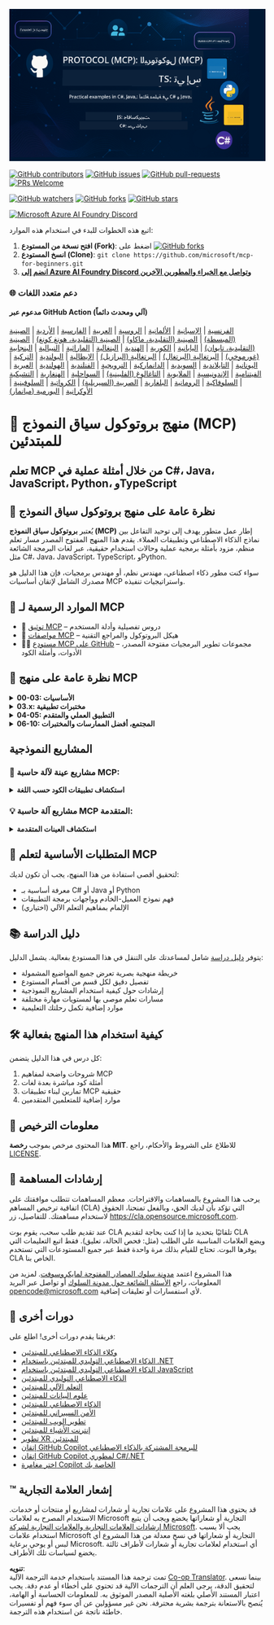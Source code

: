 <!--
CO_OP_TRANSLATOR_METADATA:
{
  "original_hash": "5dc09d7099d2f09f3e472bc8f073622d",
  "translation_date": "2025-06-23T14:16:10+00:00",
  "source_file": "README.md",
  "language_code": "ar"
}
-->
![MCP-for-beginners](../../translated_images/mcp-beginners.2ce2b317996369ff66c5b72e25eff9d4288ab2741fc70c0b4e523d1ae1e249fd.ar.png) 

[![GitHub contributors](https://img.shields.io/github/contributors/microsoft/mcp-for-beginners.svg)](https://GitHub.com/microsoft/mcp-for-beginners/graphs/contributors)
[![GitHub issues](https://img.shields.io/github/issues/microsoft/mcp-for-beginners.svg)](https://GitHub.com/microsoft/mcp-for-beginners/issues)
[![GitHub pull-requests](https://img.shields.io/github/issues-pr/microsoft/mcp-for-beginners.svg)](https://GitHub.com/microsoft/mcp-for-beginners/pulls)
[![PRs Welcome](https://img.shields.io/badge/PRs-welcome-brightgreen.svg?style=flat-square)](http://makeapullrequest.com)

[![GitHub watchers](https://img.shields.io/github/watchers/microsoft/mcp-for-beginners.svg?style=social&label=Watch)](https://GitHub.com/microsoft/mcp-for-beginners/watchers)
[![GitHub forks](https://img.shields.io/github/forks/microsoft/mcp-for-beginners.svg?style=social&label=Fork)](https://GitHub.com/microsoft/mcp-for-beginners/fork)
[![GitHub stars](https://img.shields.io/github/stars/microsoft/mcp-for-beginners?style=social&label=Star)](https://GitHub.com/microsoft/mcp-for-beginners/stargazers)


[![Microsoft Azure AI Foundry Discord](https://dcbadge.vercel.app/api/server/ByRwuEEgH4)](https://discord.com/invite/ByRwuEEgH4)


اتبع هذه الخطوات للبدء في استخدام هذه الموارد:
1. **افتح نسخة من المستودع (Fork)**: اضغط على [![GitHub forks](https://img.shields.io/github/forks/microsoft/mcp-for-beginners.svg?style=social&label=Fork)](https://GitHub.com/microsoft/mcp-for-beginners/fork)
2. **انسخ المستودع (Clone)**: `git clone https://github.com/microsoft/mcp-for-beginners.git`
3. [**انضم إلى Azure AI Foundry Discord وتواصل مع الخبراء والمطورين الآخرين**](https://discord.com/invite/ByRwuEEgH4)


### 🌐 دعم متعدد اللغات

#### مدعوم عبر GitHub Action (آلي ومحدث دائماً)
[الفرنسية](../fr/README.md) | [الإسبانية](../es/README.md) | [الألمانية](../de/README.md) | [الروسية](../ru/README.md) | [العربية](./README.md) | [الفارسية](../fa/README.md) | [الأردية](../ur/README.md) | [الصينية (المبسطة)](../zh/README.md) | [الصينية (التقليدية، ماكاو)](../mo/README.md) | [الصينية (التقليدية، هونغ كونغ)](../hk/README.md) | [الصينية (التقليدية، تايوان)](../tw/README.md) | [اليابانية](../ja/README.md) | [الكورية](../ko/README.md) | [الهندية](../hi/README.md) | [البنغالية](../bn/README.md) | [الماراثية](../mr/README.md) | [النيبالية](../ne/README.md) | [البنجابية (غورموخي)](../pa/README.md) | [البرتغالية (البرتغال)](../pt/README.md) | [البرتغالية (البرازيل)](../br/README.md) | [الإيطالية](../it/README.md) | [البولندية](../pl/README.md) | [التركية](../tr/README.md) | [اليونانية](../el/README.md) | [التايلاندية](../th/README.md) | [السويدية](../sv/README.md) | [الدانماركية](../da/README.md) | [النرويجية](../no/README.md) | [الفنلندية](../fi/README.md) | [الهولندية](../nl/README.md) | [العبرية](../he/README.md) | [الفيتنامية](../vi/README.md) | [الإندونيسية](../id/README.md) | [الملايوية](../ms/README.md) | [التاغالوغ (الفلبينية)](../tl/README.md) | [السواحلية](../sw/README.md) | [الهنغارية](../hu/README.md) | [التشيكية](../cs/README.md) | [السلوفاكية](../sk/README.md) | [الرومانية](../ro/README.md) | [البلغارية](../bg/README.md) | [الصربية (السيريلية)](../sr/README.md) | [الكرواتية](../hr/README.md) | [السلوفينية](../sl/README.md) | [الأوكرانية](../uk/README.md) | [البورمية (ميانمار)](../my/README.md)
# 🚀 منهج بروتوكول سياق النموذج (MCP) للمبتدئين

## **تعلم MCP من خلال أمثلة عملية في C#، Java، JavaScript، Python، وTypeScript**

## 🧠 نظرة عامة على منهج بروتوكول سياق النموذج

يُعتبر **بروتوكول سياق النموذج (MCP)** إطار عمل متطور يهدف إلى توحيد التفاعل بين نماذج الذكاء الاصطناعي وتطبيقات العملاء. يقدم هذا المنهج المفتوح المصدر مسار تعلم منظم، مزود بأمثلة برمجية عملية وحالات استخدام حقيقية، عبر لغات البرمجة الشائعة مثل C#، Java، JavaScript، TypeScript، وPython.

سواء كنت مطور ذكاء اصطناعي، مهندس نظم، أو مهندس برمجيات، فإن هذا الدليل هو مصدرك الشامل لإتقان أساسيات MCP واستراتيجيات تنفيذه.

## 🔗 الموارد الرسمية لـ MCP

- 📘 [توثيق MCP](https://modelcontextprotocol.io/) – دروس تفصيلية وأدلة المستخدم  
- 📜 [مواصفات MCP](https://spec.modelcontextprotocol.io/) – هيكل البروتوكول والمراجع التقنية  
- 🧑‍💻 [مستودع MCP على GitHub](https://github.com/modelcontextprotocol) – مجموعات تطوير البرمجيات مفتوحة المصدر، الأدوات، وأمثلة الكود  

## 🧭 نظرة عامة على منهج MCP

<details>
  <summary><strong>00-03: الأساسيات</strong></summary>

- **00. مقدمة إلى MCP**  
  نظرة عامة على بروتوكول سياق النموذج وأهميته في مسارات الذكاء الاصطناعي. [اقرأ المزيد](./00-Introduction/README.md)
- **01. شرح المفاهيم الأساسية**  
  استكشاف معمق للمفاهيم الأساسية في MCP. [اقرأ المزيد](./01-CoreConcepts/README.md)
- **02. الأمان في MCP**  
  التهديدات الأمنية وأفضل الممارسات. [اقرأ المزيد](./02-Security/README.md)
- **03. البدء مع MCP**  
  إعداد البيئة، الخوادم/العملاء الأساسية، التكامل. [اقرأ المزيد](./03-GettingStarted/README.md)
</details>

<details>
  <summary><strong>03.x: مختبرات تطبيقية</strong></summary>

- **3.1. أول خادم** – [الدليل](./03-GettingStarted/01-first-server/README.md)
- **3.2. أول عميل** – [الدليل](./03-GettingStarted/02-client/README.md)
- **3.3. عميل مع LLM** – [الدليل](./03-GettingStarted/03-llm-client/README.md)
- **3.4. استهلاك خادم باستخدام Visual Studio Code** – [الدليل](./03-GettingStarted/04-vscode/README.md)
- **3.5. إنشاء خادم باستخدام SSE** – [الدليل](./03-GettingStarted/05-sse-server/README.md)
- **3.6. البث عبر HTTP** – [الدليل](./03-GettingStarted/06-http-streaming/README.md)
- **3.7. استخدام مجموعة أدوات الذكاء الاصطناعي** – [الدليل](./03-GettingStarted/07-aitk/README.md)
- **3.8. اختبار خادمك** – [الدليل](./03-GettingStarted/08-testing/README.md)
- **3.9. نشر خادمك** – [الدليل](./03-GettingStarted/09-deployment/README.md)
</details>

<details>
  <summary><strong>04-05: التطبيق العملي والمتقدم</strong></summary>

- **04. التطبيق العملي**  
  مجموعات تطوير البرمجيات، التصحيح، الاختبار، قوالب الطلبات القابلة لإعادة الاستخدام. [اقرأ المزيد](./04-PracticalImplementation/README.md)
- **05. مواضيع متقدمة في MCP**  
  الذكاء الاصطناعي متعدد الأنماط، التوسع، الاستخدام المؤسسي. [اقرأ المزيد](./05-AdvancedTopics/README.md)
- **5.1. تكامل MCP مع Azure** – [الدليل](./05-AdvancedTopics/mcp-integration/README.md)
- **5.2. تعدد الأنماط** – [الدليل](./05-AdvancedTopics/mcp-multi-modality/README.md)
- **5.3. عرض توضيحي لـ MCP OAuth2** – [الدليل](./05-AdvancedTopics/mcp-oauth2-demo/README.md)
- **5.4. سياقات الجذر** – [الدليل](./05-AdvancedTopics/mcp-root-contexts/README.md)
- **5.5. التوجيه** – [الدليل](./05-AdvancedTopics/mcp-routing/README.md)
- **5.6. العينات** – [الدليل](./05-AdvancedTopics/mcp-sampling/README.md)
- **5.7. التوسع** – [الدليل](./05-AdvancedTopics/mcp-scaling/README.md)
- **5.8. الأمان** – [الدليل](./05-AdvancedTopics/mcp-security/README.md)
- **5.9. MCP للبحث على الويب** – [الدليل](./05-AdvancedTopics/web-search-mcp/README.md)
- **5.10. البث المباشر** – [الدليل](./05-AdvancedTopics/mcp-realtimestreaming/README.md)
- **5.11. البحث المباشر على الويب** – [الدليل](./05-AdvancedTopics/mcp-realtimesearch/README.md)
</details>

<details>
  <summary><strong>06-10: المجتمع، أفضل الممارسات والمختبرات</strong></summary>

- **06. مساهمات المجتمع** – [الدليل](./06-CommunityContributions/README.md)
- **07. رؤى من التبني المبكر** – [الدليل](./07-LessonsFromEarlyAdoption/README.md)
- **08. أفضل الممارسات لـ MCP** – [الدليل](./08-BestPractices/README.md)
- **09. دراسات حالة MCP** – [الدليل](./09-CaseStudy/README.md)
- **10. تبسيط سير عمل الذكاء الاصطناعي: بناء خادم MCP باستخدام AI Toolkit** – [مختبر عملي](./10-StreamliningAIWorkflowsBuildingAnMCPServerWithAIToolkit/README.md)
</details>

## المشاريع النموذجية

### 🧮 مشاريع عينة لآلة حاسبة MCP:
<details>
  <summary><strong>استكشاف تطبيقات الكود حسب اللغة</strong></summary>

  - [مثال خادم MCP بلغة C#](./03-GettingStarted/samples/csharp/README.md)
  - [آلة حاسبة MCP بلغة Java](./03-GettingStarted/samples/java/calculator/README.md)
  - [عرض MCP بلغة JavaScript](./03-GettingStarted/samples/javascript/README.md)
  - [خادم MCP بلغة Python](../../03-GettingStarted/samples/python/mcp_calculator_server.py)
  - [مثال MCP بلغة TypeScript](./03-GettingStarted/samples/typescript/README.md)

</details>

### 💡 مشاريع آلة حاسبة MCP المتقدمة:
<details>
  <summary><strong>استكشاف العينات المتقدمة</strong></summary>

  - [عينة متقدمة بلغة C#](./04-PracticalImplementation/samples/csharp/README.md)
  - [مثال تطبيق حاوية بلغة Java](./04-PracticalImplementation/samples/java/containerapp/README.md)
  - [عينة متقدمة بلغة JavaScript](./04-PracticalImplementation/samples/javascript/README.md)
  - [تنفيذ معقد بلغة Python](../../04-PracticalImplementation/samples/python/mcp_sample.py)
  - [عينة حاوية بلغة TypeScript](./04-PracticalImplementation/samples/typescript/README.md)

</details>


## 🎯 المتطلبات الأساسية لتعلم MCP

لتحقيق أقصى استفادة من هذا المنهج، يجب أن تكون لديك:

- معرفة أساسية بـ C# أو Java أو Python  
- فهم نموذج العميل-الخادم وواجهات برمجة التطبيقات  
- (اختياري) الإلمام بمفاهيم التعلم الآلي  

## 📚 دليل الدراسة

يتوفر [دليل دراسة](./study_guide.md) شامل لمساعدتك على التنقل في هذا المستودع بفعالية. يشمل الدليل:

- خريطة منهجية بصرية تعرض جميع المواضيع المشمولة  
- تفصيل دقيق لكل قسم من أقسام المستودع  
- إرشادات حول كيفية استخدام المشاريع النموذجية  
- مسارات تعلم موصى بها لمستويات مهارة مختلفة  
- موارد إضافية تكمل رحلتك التعليمية  

## 🛠️ كيفية استخدام هذا المنهج بفعالية

كل درس في هذا الدليل يتضمن:

1. شروحات واضحة لمفاهيم MCP  
2. أمثلة كود مباشرة بعدة لغات  
3. تمارين لبناء تطبيقات MCP حقيقية  
4. موارد إضافية للمتعلمين المتقدمين  

## 📜 معلومات الترخيص

هذا المحتوى مرخص بموجب **رخصة MIT**. للاطلاع على الشروط والأحكام، راجع [LICENSE](../../LICENSE).

## 🤝 إرشادات المساهمة

يرحب هذا المشروع بالمساهمات والاقتراحات. معظم المساهمات تتطلب موافقتك على اتفاقية ترخيص المساهم (CLA) التي تؤكد بأن لديك الحق، وبالفعل تمنحنا، الحقوق لاستخدام مساهمتك. للتفاصيل، زر <https://cla.opensource.microsoft.com>.

عند تقديم طلب سحب، يقوم بوت CLA تلقائيًا بتحديد ما إذا كنت بحاجة لتقديم CLA ويضع العلامات المناسبة على الطلب (مثل: فحص الحالة، تعليق). فقط اتبع التعليمات التي يوفرها البوت. تحتاج للقيام بذلك مرة واحدة فقط عبر جميع المستودعات التي تستخدم CLA الخاص بنا.

هذا المشروع اعتمد [مدونة سلوك المصادر المفتوحة لمايكروسوفت](https://opensource.microsoft.com/codeofconduct/). لمزيد من المعلومات، راجع [الأسئلة الشائعة حول مدونة السلوك](https://opensource.microsoft.com/codeofconduct/faq/) أو تواصل عبر البريد [opencode@microsoft.com](mailto:opencode@microsoft.com) لأي استفسارات أو تعليقات إضافية.

## 🎒 دورات أخرى
فريقنا يقدم دورات أخرى! اطلع على:

- [وكلاء الذكاء الاصطناعي للمبتدئين](https://github.com/microsoft/ai-agents-for-beginners?WT.mc_id=academic-105485-koreyst)
- [الذكاء الاصطناعي التوليدي للمبتدئين باستخدام .NET](https://github.com/microsoft/Generative-AI-for-beginners-dotnet?WT.mc_id=academic-105485-koreyst)
- [الذكاء الاصطناعي التوليدي للمبتدئين باستخدام JavaScript](https://github.com/microsoft/generative-ai-with-javascript?WT.mc_id=academic-105485-koreyst)
- [الذكاء الاصطناعي التوليدي للمبتدئين](https://github.com/microsoft/generative-ai-for-beginners?WT.mc_id=academic-105485-koreyst)
- [التعلم الآلي للمبتدئين](https://aka.ms/ml-beginners?WT.mc_id=academic-105485-koreyst)
- [علوم البيانات للمبتدئين](https://aka.ms/datascience-beginners?WT.mc_id=academic-105485-koreyst)
- [الذكاء الاصطناعي للمبتدئين](https://aka.ms/ai-beginners?WT.mc_id=academic-105485-koreyst)
- [الأمن السيبراني للمبتدئين](https://github.com/microsoft/Security-101??WT.mc_id=academic-96948-sayoung)
- [تطوير الويب للمبتدئين](https://aka.ms/webdev-beginners?WT.mc_id=academic-105485-koreyst)
- [إنترنت الأشياء للمبتدئين](https://aka.ms/iot-beginners?WT.mc_id=academic-105485-koreyst)
- [تطوير XR للمبتدئين](https://github.com/microsoft/xr-development-for-beginners?WT.mc_id=academic-105485-koreyst)
- [إتقان GitHub Copilot للبرمجة المشتركة بالذكاء الاصطناعي](https://aka.ms/GitHubCopilotAI?WT.mc_id=academic-105485-koreyst)
- [إتقان GitHub Copilot لمطوري C#/.NET](https://github.com/microsoft/mastering-github-copilot-for-dotnet-csharp-developers?WT.mc_id=academic-105485-koreyst)
- [اختر مغامرة Copilot الخاصة بك](https://github.com/microsoft/CopilotAdventures?WT.mc_id=academic-105485-koreyst)


## ™️ إشعار العلامة التجارية

قد يحتوي هذا المشروع على علامات تجارية أو شعارات لمشاريع أو منتجات أو خدمات. الاستخدام المصرح به لعلامات Microsoft التجارية أو شعاراتها يخضع ويجب أن يتبع
[إرشادات العلامات التجارية والعلامات التجارية لشركة Microsoft](https://www.microsoft.com/legal/intellectualproperty/trademarks/usage/general).
يجب ألا يسبب استخدام علامات Microsoft التجارية أو شعاراتها في نسخ معدلة من هذا المشروع أي لبس أو يوحي برعاية Microsoft.
أي استخدام لعلامات تجارية أو شعارات لأطراف ثالثة يخضع لسياسات تلك الأطراف.

**تنويه**:  
تمت ترجمة هذا المستند باستخدام خدمة الترجمة الآلية [Co-op Translator](https://github.com/Azure/co-op-translator). بينما نسعى لتحقيق الدقة، يرجى العلم أن الترجمات الآلية قد تحتوي على أخطاء أو عدم دقة. يجب اعتبار المستند الأصلي بلغته الأصلية المصدر الموثوق به. للمعلومات الحساسة أو الهامة، يُنصح بالاستعانة بترجمة بشرية محترفة. نحن غير مسؤولين عن أي سوء فهم أو تفسيرات خاطئة ناتجة عن استخدام هذه الترجمة.